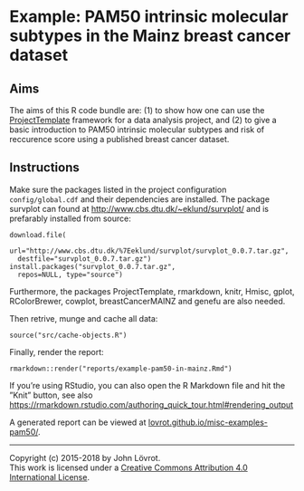 Example: PAM50 intrinsic molecular subtypes in the Mainz breast cancer dataset
==============================================================================

Aims
----

The aims of this R code bundle are: (1) to show how one can use the [ProjectTemplate](http://projecttemplate.net/) framework for a data analysis project, and (2) to give a basic introduction to PAM50 intrinsic molecular subtypes and risk of reccurence score using a published breast cancer dataset.

Instructions
------------

Make sure the packages listed in the project configuration `config/global.cdf` and their dependencies are installed. The package survplot can found at http://www.cbs.dtu.dk/~eklund/survplot/ and is prefarably installed from source:
```
download.file(
  url="http://www.cbs.dtu.dk/%7Eeklund/survplot/survplot_0.0.7.tar.gz",
  destfile="survplot_0.0.7.tar.gz")
install.packages("survplot_0.0.7.tar.gz",
  repos=NULL, type="source")
```

Furthermore, the packages ProjectTemplate, rmarkdown, knitr, Hmisc, gplot, RColorBrewer, cowplot, breastCancerMAINZ and genefu are also needed.

Then retrive, munge and cache all data: 
```
source("src/cache-objects.R")
```

Finally, render the report:
```
rmarkdown::render("reports/example-pam50-in-mainz.Rmd")
```
If you’re using RStudio, you can also open the R Markdown file and hit the ”Knit” button, see also https://rmarkdown.rstudio.com/authoring_quick_tour.html#rendering_output

A generated report can be viewed at [lovrot.github.io/misc-examples-pam50/](http://lovrot.github.io/misc-examples-pam50/).

- - -

Copyright (c) 2015-2018 by John Lövrot.  
This work is licensed under a [Creative Commons Attribution 4.0 International License](http://creativecommons.org/licenses/by/4.0/).
